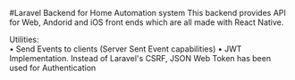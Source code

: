 #Laravel Backend for Home Automation system
This backend  provides API for Web, Andorid and iOS front ends which are all made with React Native.

Utilities:<br>
• Send Events to clients (Server Sent Event capabilities)
• JWT Implementation. Instead of Laravel's CSRF, JSON Web Token has been used for Authentication